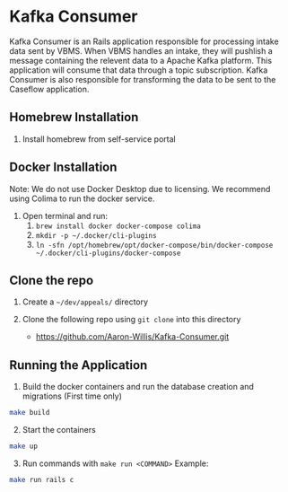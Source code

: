# Kafka Consumer

Kafka Consumer is an Rails application responsible for processing intake data sent by VBMS. When VBMS handles an intake, they will pushlish a message containing the relevent data to a Apache Kafka platform. This application will consume that data through a topic subscription. Kafka Consumer is also responsible for transforming the data to be sent to the Caseflow application. 

Homebrew Installation
---
1. Install homebrew from self-service portal

Docker Installation
---
Note: We do not use Docker Desktop due to licensing. We recommend using Colima to run the docker service.

1. Open terminal and run:
    1. `brew install docker docker-compose colima`
    2. `mkdir -p ~/.docker/cli-plugins`
    3. `ln -sfn /opt/homebrew/opt/docker-compose/bin/docker-compose ~/.docker/cli-plugins/docker-compose`

Clone the repo
---
1. Create a `~/dev/appeals/` directory

2. Clone the following repo using `git clone` into this directory
    * <https://github.com/Aaron-Willis/Kafka-Consumer.git>

Running the Application
---
1. Build the docker containers and run the database creation and migrations (First time only)

```bash
make build
```

2. Start the containers

```bash
make up
```

3. Run commands with `make run <COMMAND>`
Example:
```bash
make run rails c
```
